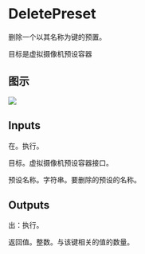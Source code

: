 # DeletePreset

删除一个以其名称为键的预置。

目标是虚拟摄像机预设容器

## 图示

![]($-20221218-21262466.png)

## Inputs

在。执行。

目标。虚拟摄像机预设容器接口。

预设名称。字符串。要删除的预设的名称。  

## Outputs

出：执行。

返回值。整数。与该键相关的值的数量。
